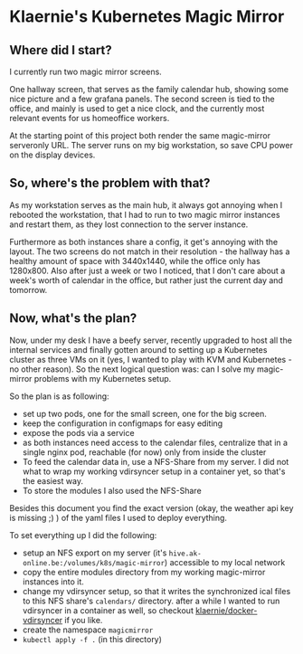 # Klaernie's Kubernetes Magic Mirror

## Where did I start?

I currently run two magic mirror screens.

One hallway screen, that serves as the family calendar hub, showing some nice picture and a few grafana panels.
The second screen is tied to the office, and mainly is used to get a nice clock, and the currently most relevant events for us homeoffice workers.

At the starting point of this project both render the same magic-mirror serveronly URL.
The server runs on my big workstation, so save CPU power on the display devices.

## So, where's the problem with that?

As my workstation serves as the main hub, it always got annoying when I rebooted the workstation, that I had to run to two magic mirror instances and restart them, as they lost connection to the server instance.

Furthermore as both instances share a config, it get's annoying with the layout. The two screens do not match in their resolution - the hallway has a healthy amount of space with 3440x1440, while the office only has 1280x800.
Also after just a week or two I noticed, that I don't care about a week's worth of calendar in the office, but rather just the current day and tomorrow.

## Now, what's the plan?

Now, under my desk I have a beefy server, recently upgraded to host all the internal services and finally gotten around to setting up a Kubernetes cluster as three VMs on it (yes, I wanted to play with KVM and Kubernetes - no other reason).
So the next logical question was: can I solve my magic-mirror problems with my Kubernetes setup.

So the plan is as following:
- set up two pods, one for the small screen, one for the big screen.
- keep the configuration in configmaps for easy editing
- expose the pods via a service
- as both instances need access to the calendar files, centralize that in a single nginx pod, reachable (for now) only from inside the cluster
- To feed the calendar data in, use a NFS-Share from my server. I did not what to wrap my working vdirsyncer setup in a container yet, so that's the easiest way.
- To store the modules I also used the NFS-Share

Besides this document you find the exact version (okay, the weather api key is missing ;) ) of the yaml files I used to deploy everything.

To set everything up I did the following:
- setup an NFS export on my server (it's `hive.ak-online.be:/volumes/k8s/magic-mirror`) accessible to my local network
- copy the entire modules directory from my working magic-mirror instances into it.
- change my vdirsyncer setup, so that it writes the synchronized ical files to this NFS share's `calendars/` directory.
  after a while I wanted to run vdirsyncer in a container as well, so checkout [klaernie/docker-vdirsyncer](https://github.com/klaernie/docker-vdirsyncer) if you like.
- create the namespace `magicmirror`
- `kubectl apply -f .` (in this directory)


